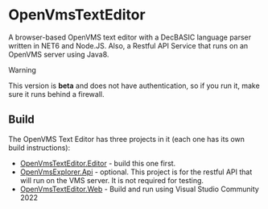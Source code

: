 # OpenVmsTextEditor
A browser-based OpenVMS text editor with a DecBASIC language parser written in NET6 and Node.JS. Also, a Restful API Service that runs on an OpenVMS server using Java8.

> [!WARNING]
> This version is __beta__ and does not have authentication, so if you run it, make sure it runs behind a firewall. 

## Build
The OpenVMS Text Editor has three projects in it (each one has its own build instructions):
  - [OpenVmsTextEditor.Editor](OpenVmsTextEditor.Editor/README.md) - build this one first. 
  - [OpenVmsExplorer.Api](OpenVmsExplorer.Api/README.md) - optional. This project is for the restful API that will run on the VMS server. It is not required for testing.
  - [OpenVmsTextEditor.Web](OpenVmsTextEditor.Web/README.md) - Build and run using Visual Studio Community 2022
